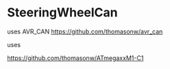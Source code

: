 # SteeringWheelCan
uses AVR_CAN 
https://github.com/thomasonw/avr_can


uses 

https://github.com/thomasonw/ATmegaxxM1-C1
